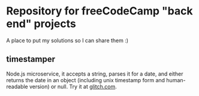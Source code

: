 # Repository for freeCodeCamp "back end" projects
A place to put my solutions so I can share them :)

## timestamper
Node.js microservice, it accepts a string, parses it for a date, and either returns the date in an object (including unix timestamp form and human-readable version) or null.
Try it at [glitch.com](https://github.com/BlackRob/glitch).


